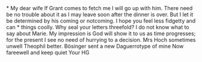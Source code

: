  <?6? 1-2 Aug 58>*

My dear wife

If Grant comes to fetch me I will go up with him. There need be no trouble about it as I may leave soon after the dinner is over. But I let it be determined by his coming or notcoming. I hope you feel less fidgetty and can <take>* things coolly. Why seal your letters threefold? I do not know what to say about Marie. My impression is God will show it to us as time progresses; for the present I see no need of hurrying to a decision. Mrs Hoch sometimes unwell Theophil better. Bösinger sent a new Daguerrotype of mine Now fareewell and keep quiet
 Your HG

